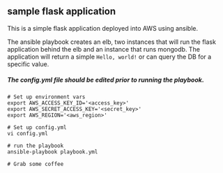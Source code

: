 ## sample flask application
This is a simple flask application deployed into AWS using ansible.


The ansible playbook creates an elb, two instances that will run the flask application behind the elb and an instance that runs mongodb. The application will return a simple `Hello, world!` or can query the DB for a specific value.


##### *The config.yml file should be edited prior to running the playbook.*

```
# Set up environment vars
export AWS_ACCESS_KEY_ID='<access_key>'
export AWS_SECRET_ACCESS_KEY='<secret_key>'
export AWS_REGION='<aws_region>'

# Set up config.yml
vi config.yml

# run the playbook 
ansible-playbook playbook.yml

# Grab some coffee
```
